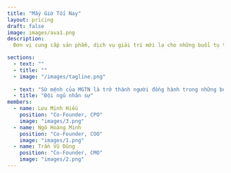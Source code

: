 ```yaml
---
title: "Mấy Giờ Tối Nay"
layout: pricing
draft: false
image: images/ava1.png
description:
  Đơn vị cung cấp sản phẩm, dịch vụ giải trí mới lạ cho những buổi tụ tập của giới trẻ tại Việt Nam.

sections:
  - text: ""
  - title: ""
  - image: "/images/tagline.png"
  
  - text: "Sứ mệnh của MGTN là trở thành người đồng hành trong những buổi tụ tập vui chơi của bạn. Chúng mình mong muốn mang lại sự giải trí, tiếng cười và hỗ trợ bạn tạo nên thật nhiều kỉ niệm đáng nhớ bên cạnh người mình yêu thương."
  - title: "Đội ngũ nhân sự"
members:
  - name: Lưu Minh Hiếu
    position: "Co-Founder, CPO"
    image: "images/3.png"
  - name: Ngô Hoàng Minh
    position: "Co-Founder, COO"
    image: "images/1.png"
  - name: Trần Vũ Dũng
    position: "Co-Founder, CMO"
    image: "images/2.png"
---
```


